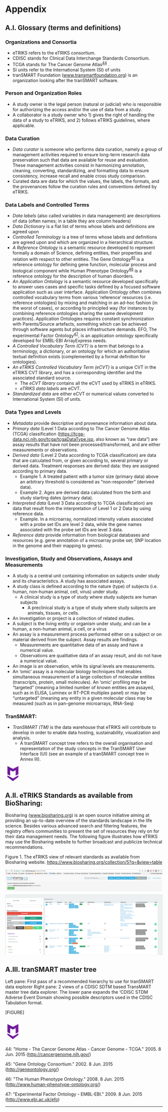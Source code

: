 # Appendix

## A.I. Glossary (terms and definitions)

### Organizations and Consortia
  -	 eTRIKS refers to the eTRIKS consortium.
  -	CDISC stands for Clinical Data Interchange Standards Consortium.
  -	TCGA stands for The Cancer Genome Atlas<sup>[44](#myfootnote44)</sup> .
  -	SI units refer to the International System (SI) of units
  -	tranSMART Foundation (www.transmartfoundation.org) is an organization looking after the tranSMART software.

### Person and Organization Roles
  -	A study owner is the legal person (natural or judicial) who is responsible for authorizing the access and/or the use of data from a study.
  -	A collaborator is a study owner who 1) gives the right of handling the data of a study to eTRIKS, and 2) follows eTRIKS guidelines, where applicable.

### Data Curation
  -	_Data curator_ is someone who performs data curation, namely a group of management activities required to ensure long-term research data preservation such that data are available for reuse and evaluation. These management activities consist in harmonizing annotation, cleaning, converting, standardizing, and formatting data to ensure consistency, increase recall and enable cross study comparison.
  -	Curated data are data for which the values, the labels, the formats, and the provenances follow the curation rules and conventions defined by eTRIKS.

### Data Labels and Controlled Terms
  -	_Data labels_ (also called variables in data management) are descriptions of data (often names; in a table they are column headers)
  -	_Data Dictionary_ is a flat list of terms whose labels and definitions are agreed upon
  -	_Controlled Terminology_ is a tree of terms whose labels and definitions are agreed upon and which are organized in a hierarchical structure.
  -	_A Reference Ontology_ is a semantic resource developed to represent formally a domain of Science, defining entities, their properties and relation with respect to other entities. The Gene Ontology<sup>[45](#myfootnote45)</sup> is a reference ontology for defining gene function, molecular process and biological component while Human Phenotype Ontology<sup>[46](#myfootnote46)</sup> is a reference ontology for the description of human disorders.
  -	_An Application Ontology_ is a semantic resource developed specifically to answer uses cases and specific tasks defined by a focused software application such as user interface. Application Ontology often combines controlled vocabulary terms from various ‘reference’ resources (i.e. reference ontologies) by mixing and matching in an ad-hoc fashion (in the worst of cases), or according to principled way (for instances by combining reference ontologies sharing the same development practices). Application Ontologies requires constant synchronization with Parents/Source artefacts, something which can be achieved through software agents but places infrastructure demands. EFO, The experimental Factor Ontology<sup>[47](#myfootnote47)</sup>, is an application ontology specifically developed for EMBL-EBI ArrayExpress needs.
  -	_A Controlled Vocabulary Term (CVT)_ is a term that belongs to a terminology, a dictionary, or an ontology for which an authoritative textual definition exists (complemented by a formal definition for ontologies). 
  -	_An eTRIKS Controlled Vocabulary Term  (eCVT)_ is a unique CVT in the eTRIKS CVT library, and has a corresponding identifier and the associated standard source.
    - The _eCVT library_ contains all the eCVT used by eTRIKS in eTRIKS.
    - _eTRIKS data labels_ are eCVT.
  -	_Standardized data_ are either eCVT or numerical values converted to International System (SI) of units.

### Data Types and Levels
  -	_Metadata_ provide descriptive and provenance information about data.
  -	_Primary data_ (Level 1 Data according to The Cancer Genome Atlas (TCGA) classification (https://tcga-data.nci.nih.gov/tcga/tcgaDataType.jsp, also known as “raw data”) are assay results that have not been processed/transformed, and are either measurements or observations.
  -	_Derived data_ (Level 2 Data according to TCGA classification) are data that are calculated from, or given according to, several primary or derived data. Treatment responses are derived data: they are assigned according to primary data.
    - Example 1.	A treated patient with a tumor size (primary data) above an arbitrary threshold is considered as “non-responder” (derived data).
    - Example 2.	Ages are derived data calculated from the birth and study starting dates (primary data).
  -	_Interpreted data_ (Level 3 Data according to TCGA classification) are data that result from the interpretation of Level 1 or 2 Data by using reference data.
    - Example. 	In a microarray, normalized intensity values associated with a probe set IDs are level 2 data, while the gene names associated with the probe set IDs are level 3 data.
  -	_Reference data_ provide information from biological databases and resources (e.g. gene annotation of a microarray probe set; SNP location in the genome and their mapping to genes).

### Investigation, Study and Observations, Assays and Measurements 
  -	A study is a central unit containing information on subjects under study and its characteristics. A study has associated assays.
  -	A study class is defined according to the nature (type) of subjects (i.e. human, non-human animal, cell, virus) under study. 
    -	A clinical study is a type of study where study subjects are human subjects  
    	-	A preclinical study is a type of study where study subjects are animals, tissues,  or cells.
  -	An investigation or project is a collection of related studies.
  -	A subject is the living entity or organism under study, and can be a human, a non-human animal, a cell, or a virus
  -	An assay is a measurement process performed either on a subject or on material derived from the subject. Assay results are findings.
    -	Measurements are quantitative data of an assay and have a numerical value.
    -	Observations are qualitative data of an assay result, and do not have a numerical value.
  -	An image is an observation, while its signal levels are measurements.
  -	An ‘omic’ assay is a molecular biology techniques that enables simultaneous measurement of a large collection of molecular entities (transcripts, protein, small molecules). An ‘omic’ profiling may be “targeted” (meaning a limited number of known entities are assayed, such as in ELISA, Luminex or RT-PCR multiplex panel) or may be “untargeted” (meaning any entity in a given molecular class may be measured (such as in pan-genome microarrays, RNA-Seq)


### TranSMART:
  -	_TranSMART (TM)_ is the data warehouse that eTRIKS will contribute to develop in order to enable data hosting, sustainability, visualization and analysis.
    -	A tranSMART concept tree refers to the overall organisation and representation of the study concepts in the TranSMART User Interface (UI) (see an example of a tranSMART concept tree in Annex III).

![alt text][image A]

## A.II. eTRIKS Standards as available from BioSharing:

Biosharing (www.biosharing.org) is an open source initiative aiming at providing an up-to-date overview of the standards landscape in the life science. Besides various advanced search and filtering features, the registry offers communities to present the set of resources they rely on for their data management needs. The following figure illustrates how eTRIKS may use the Biosharing website to further broadcast and publicize technical recommendations.




Figure 1. The eTRIKS view of relevant standards as available from Biosharing website.
https://www.biosharing.org/collection/5?q=&view=table

![alt text][image B]



## A.III. tranSMART master tree
Left pane: First pass of a recommended hierarchy to use for tranSMART data explorer 
Right pane: 2 views of a CDISC SDTM based TransMART master tree data explorer.  The lower pane expands the ‘CDISC STDM Adverse Event Domain showing possible descriptors used in the CDISC Tabulation format.

[FIGURE]

![alt text][image C]
-----------------

<a name="myfootnote44">44</a>: "Home - The Cancer Genome Atlas - Cancer Genome - TCGA." 2005. 8 Jun. 2015 (http://cancergenome.nih.gov/)

<a name="myfootnote45">45</a>: "Gene Ontology Consortium." 2002. 8 Jun. 2015 (http://geneontology.org/)

<a name="myfootnote46">46</a>: "The Human Phenotype Ontology." 2008. 8 Jun. 2015 (http://www.human-phenotype-ontology.org/)

<a name="myfootnote47">47</a>: "Experimental Factor Ontology - EMBL-EBI." 2009. 8 Jun. 2015 (http://www.ebi.ac.uk/efo)


----------------

[image A]: https://github.com/adam-p/markdown-here/raw/master/src/common/images/icon48.png "image A"
[image B]: https://github.com/proccaserra/eTRIKS-SSP/blob/master/figures/eSSP-FAIRsharing.png "image B"
[image C]: https://github.com/adam-p/markdown-here/raw/master/src/common/images/icon48.png "image C"